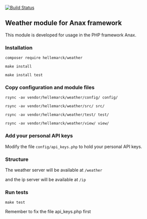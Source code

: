 [![Build Status](https://travis-ci.com/hellemarck/ramverk1-weather_module.svg?branch=main)](https://travis-ci.com/hellemarck/ramverk1-weather_module)

## Weather module for Anax framework

This module is developed for usage in the PHP framework Anax.

### Installation

`composer require hellemarck/weather`

`make install`

`make install test`

### Copy configuration and module files

`rsync -av vendor/hellemarck/weather/config/ config/`

`rsync -av vendor/hellemarck/weather/src/ src/`

`rsync -av vendor/hellemarck/weather/test/ test/`

`rsync -av vendor/hellemarck/weather/view/ view/`

### Add your personal API keys

Modify the file `config/api_keys.php` to hold your personal API keys.

### Structure

The weather server will be available at `/weather`

and the ip server will be available at `/ip`

### Run tests

`make test`

Remember to fix the file api_keys.php first
